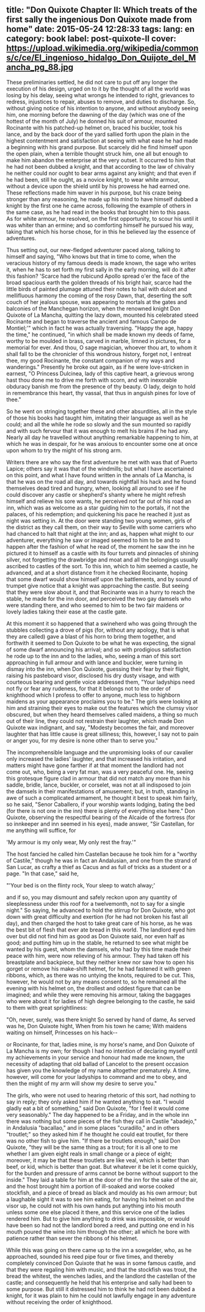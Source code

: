 title: "Don Quixote Chapter II: Which treats of the first sally the ingenious Don Quixote made from home"
date: 2015-05-24 12:28:33
tags:
lang: en
category: book
label: post-quixote-II
cover: https://upload.wikimedia.org/wikipedia/commons/c/ce/El_ingenioso_hidalgo_Don_Quijote_del_Mancha_pg_88.jpg
---

These preliminaries settled, he did not care to put off any longer the execution of his design, urged on to it by the thought of all the world was losing by his delay, seeing what wrongs he intended to right, grievances to redress, injustices to repair, abuses to remove, and duties to discharge. So, without giving notice of his intention to anyone, and without anybody seeing him, one morning before the dawning of the day (which was one of the hottest of the month of July) he donned his suit of armour, mounted Rocinante with his patched-up helmet on, braced his buckler, took his lance, and by the back door of the yard sallied forth upon the plain in the highest contentment and satisfaction at seeing with what ease he had made a beginning with his grand purpose. But scarcely did he find himself upon the open plain, when a terrible thought struck him, one all but enough to make him abandon the enterprise at the very outset. It occurred to him that he had not been dubbed a knight, and that according to the law of chivalry he neither could nor ought to bear arms against any knight; and that even if he had been, still he ought, as a novice knight, to wear white armour, without a device upon the shield until by his prowess he had earned one. These reflections made him waver in his purpose, but his craze being stronger than any reasoning, he made up his mind to have himself dubbed a knight by the first one he came across, following the example of others in the same case, as he had read in the books that brought him to this pass. As for white armour, he resolved, on the first opportunity, to scour his until it was whiter than an ermine; and so comforting himself he pursued his way, taking that which his horse chose, for in this he believed lay the essence of adventures.

Thus setting out, our new-fledged adventurer paced along, talking to himself and saying, "Who knows but that in time to come, when the veracious history of my famous deeds is made known, the sage who writes it, when he has to set forth my first sally in the early morning, will do it after this fashion? 'Scarce had the rubicund Apollo spread o'er the face of the broad spacious earth the golden threads of his bright hair, scarce had the little birds of painted plumage attuned their notes to hail with dulcet and mellifluous harmony the coming of the rosy Dawn, that, deserting the soft couch of her jealous spouse, was appearing to mortals at the gates and balconies of the Manchegan horizon, when the renowned knight Don Quixote of La Mancha, quitting the lazy down, mounted his celebrated steed Rocinante and began to traverse the ancient and famous Campo de Montiel;'" which in fact he was actually traversing. "Happy the age, happy the time," he continued, "in which shall be made known my deeds of fame, worthy to be moulded in brass, carved in marble, limned in pictures, for a memorial for ever. And thou, O sage magician, whoever thou art, to whom it shall fall to be the chronicler of this wondrous history, forget not, I entreat thee, my good Rocinante, the constant companion of my ways and wanderings." Presently he broke out again, as if he were love-stricken in earnest, "O Princess Dulcinea, lady of this captive heart, a grievous wrong hast thou done me to drive me forth with scorn, and with inexorable obduracy banish me from the presence of thy beauty. O lady, deign to hold in remembrance this heart, thy vassal, that thus in anguish pines for love of thee."

So he went on stringing together these and other absurdities, all in the style of those his books had taught him, imitating their language as well as he could; and all the while he rode so slowly and the sun mounted so rapidly and with such fervour that it was enough to melt his brains if he had any. Nearly all day he travelled without anything remarkable happening to him, at which he was in despair, for he was anxious to encounter some one at once upon whom to try the might of his strong arm.

Writers there are who say the first adventure he met with was that of Puerto Lapice; others say it was that of the windmills; but what I have ascertained on this point, and what I have found written in the annals of La Mancha, is that he was on the road all day, and towards nightfall his hack and he found themselves dead tired and hungry, when, looking all around to see if he could discover any castle or shepherd's shanty where he might refresh himself and relieve his sore wants, he perceived not far out of his road an inn, which was as welcome as a star guiding him to the portals, if not the palaces, of his redemption; and quickening his pace he reached it just as night was setting in. At the door were standing two young women, girls of the district as they call them, on their way to Seville with some carriers who had chanced to halt that night at the inn; and as, happen what might to our adventurer, everything he saw or imaged seemed to him to be and to happen after the fashion of what he read of, the moment he saw the inn he pictured it to himself as a castle with its four turrets and pinnacles of shining silver, not forgetting the drawbridge and moat and all the belongings usually ascribed to castles of the sort. To this inn, which to him seemed a castle, he advanced, and at a short distance from it he checked Rocinante, hoping that some dwarf would show himself upon the battlements, and by sound of trumpet give notice that a knight was approaching the castle. But seeing that they were slow about it, and that Rocinante was in a hurry to reach the stable, he made for the inn door, and perceived the two gay damsels who were standing there, and who seemed to him to be two fair maidens or lovely ladies taking their ease at the castle gate.

At this moment it so happened that a swineherd who was going through the stubbles collecting a drove of pigs (for, without any apology, that is what they are called) gave a blast of his horn to bring them together, and forthwith it seemed to Don Quixote to be what he was expecting, the signal of some dwarf announcing his arrival; and so with prodigious satisfaction he rode up to the inn and to the ladies, who, seeing a man of this sort approaching in full armour and with lance and buckler, were turning in dismay into the inn, when Don Quixote, guessing their fear by their flight, raising his pasteboard visor, disclosed his dry dusty visage, and with courteous bearing and gentle voice addressed them, "Your ladyships need not fly or fear any rudeness, for that it belongs not to the order of knighthood which I profess to offer to anyone, much less to highborn maidens as your appearance proclaims you to be." The girls were looking at him and straining their eyes to make out the features which the clumsy visor obscured, but when they heard themselves called maidens, a thing so much out of their line, they could not restrain their laughter, which made Don Quixote wax indignant, and say, "Modesty becomes the fair, and moreover laughter that has little cause is great silliness; this, however, I say not to pain or anger you, for my desire is none other than to serve you."

The incomprehensible language and the unpromising looks of our cavalier only increased the ladies' laughter, and that increased his irritation, and matters might have gone farther if at that moment the landlord had not come out, who, being a very fat man, was a very peaceful one. He, seeing this grotesque figure clad in armour that did not match any more than his saddle, bridle, lance, buckler, or corselet, was not at all indisposed to join the damsels in their manifestations of amusement; but, in truth, standing in awe of such a complicated armament, he thought it best to speak him fairly, so he said, "Senor Caballero, if your worship wants lodging, bating the bed (for there is not one in the inn) there is plenty of everything else here." Don Quixote, observing the respectful bearing of the Alcaide of the fortress (for so innkeeper and inn seemed in his eyes), made answer, "Sir Castellan, for me anything will suffice, for

'My armour is my only wear, My only rest the fray.'"

The host fancied he called him Castellan because he took him for a "worthy of Castile," though he was in fact an Andalusian, and one from the strand of San Lucar, as crafty a thief as Cacus and as full of tricks as a student or a page. "In that case," said he,

"'Your bed is on the flinty rock, Your sleep to watch alway;'

and if so, you may dismount and safely reckon upon any quantity of sleeplessness under this roof for a twelvemonth, not to say for a single night." So saying, he advanced to hold the stirrup for Don Quixote, who got down with great difficulty and exertion (for he had not broken his fast all day), and then charged the host to take great care of his horse, as he was the best bit of flesh that ever ate bread in this world. The landlord eyed him over but did not find him as good as Don Quixote said, nor even half as good; and putting him up in the stable, he returned to see what might be wanted by his guest, whom the damsels, who had by this time made their peace with him, were now relieving of his armour. They had taken off his breastplate and backpiece, but they neither knew nor saw how to open his gorget or remove his make-shift helmet, for he had fastened it with green ribbons, which, as there was no untying the knots, required to be cut. This, however, he would not by any means consent to, so he remained all the evening with his helmet on, the drollest and oddest figure that can be imagined; and while they were removing his armour, taking the baggages who were about it for ladies of high degree belonging to the castle, he said to them with great sprightliness:

"Oh, never, surely, was there knight So served by hand of dame, As served was he, Don Quixote hight, When from his town he came; With maidens waiting on himself, Princesses on his hack--

or Rocinante, for that, ladies mine, is my horse's name, and Don Quixote of La Mancha is my own; for though I had no intention of declaring myself until my achievements in your service and honour had made me known, the necessity of adapting that old ballad of Lancelot to the present occasion has given you the knowledge of my name altogether prematurely. A time, however, will come for your ladyships to command and me to obey, and then the might of my arm will show my desire to serve you."

The girls, who were not used to hearing rhetoric of this sort, had nothing to say in reply; they only asked him if he wanted anything to eat. "I would gladly eat a bit of something," said Don Quixote, "for I feel it would come very seasonably." The day happened to be a Friday, and in the whole inn there was nothing but some pieces of the fish they call in Castile "abadejo," in Andalusia "bacallao," and in some places "curadillo," and in others "troutlet;" so they asked him if he thought he could eat troutlet, for there was no other fish to give him. "If there be troutlets enough," said Don Quixote, "they will be the same thing as a trout; for it is all one to me whether I am given eight reals in small change or a piece of eight; moreover, it may be that these troutlets are like veal, which is better than beef, or kid, which is better than goat. But whatever it be let it come quickly, for the burden and pressure of arms cannot be borne without support to the inside." They laid a table for him at the door of the inn for the sake of the air, and the host brought him a portion of ill-soaked and worse cooked stockfish, and a piece of bread as black and mouldy as his own armour; but a laughable sight it was to see him eating, for having his helmet on and the visor up, he could not with his own hands put anything into his mouth unless some one else placed it there, and this service one of the ladies rendered him. But to give him anything to drink was impossible, or would have been so had not the landlord bored a reed, and putting one end in his mouth poured the wine into him through the other; all which he bore with patience rather than sever the ribbons of his helmet.

While this was going on there came up to the inn a sowgelder, who, as he approached, sounded his reed pipe four or five times, and thereby completely convinced Don Quixote that he was in some famous castle, and that they were regaling him with music, and that the stockfish was trout, the bread the whitest, the wenches ladies, and the landlord the castellan of the castle; and consequently he held that his enterprise and sally had been to some purpose. But still it distressed him to think he had not been dubbed a knight, for it was plain to him he could not lawfully engage in any adventure without receiving the order of knighthood.
